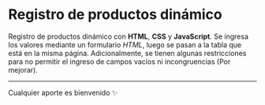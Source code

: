# Registro de productos dinámico

Registro de productos dinámico con **HTML**, **CSS** y **JavaScript**. 
Se ingresa los valores mediante un formulario *HTML*, luego se pasan a la tabla que está en la misma página. Adicionalmente, se tienen algunas restricciones para no permitir el ingreso de campos vacíos ni incongruencias (Por mejorar).

---

Cualquier aporte es bienvenido :sparkles:

